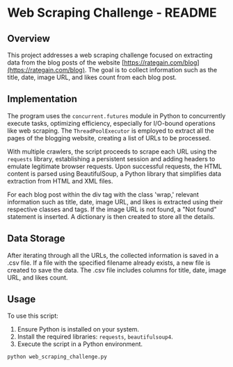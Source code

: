 # Web Scraping Challenge - README

## Overview

This project addresses a web scraping challenge focused on extracting data from the blog posts of the website [https://rategain.com/blog](https://rategain.com/blog). The goal is to collect information such as the title, date, image URL, and likes count from each blog post.

## Implementation

The program uses the `concurrent.futures` module in Python to concurrently execute tasks, optimizing efficiency, especially for I/O-bound operations like web scraping. The `ThreadPoolExecutor` is employed to extract all the pages of the blogging website, creating a list of URLs to be processed.

With multiple crawlers, the script proceeds to scrape each URL using the `requests` library, establishing a persistent session and adding headers to emulate legitimate browser requests. Upon successful requests, the HTML content is parsed using BeautifulSoup, a Python library that simplifies data extraction from HTML and XML files.

For each blog post within the div tag with the class 'wrap,' relevant information such as title, date, image URL, and likes is extracted using their respective classes and tags. If the image URL is not found, a "Not found" statement is inserted. A dictionary is then created to store all the details.

## Data Storage

After iterating through all the URLs, the collected information is saved in a .csv file. If a file with the specified filename already exists, a new file is created to save the data. The .csv file includes columns for title, date, image URL, and likes count.

## Usage

To use this script:

1. Ensure Python is installed on your system.
2. Install the required libraries: `requests`, `beautifulsoup4`.
3. Execute the script in a Python environment.

```bash
python web_scraping_challenge.py
